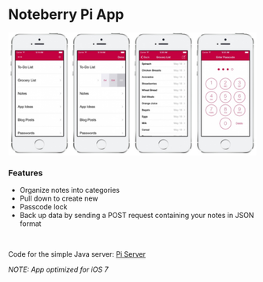Noteberry Pi App
================

<p align="center">
	<img src="https://github.com/luciensn/Noteberry-Pi-App/blob/master/notes-app.jpg" alt="Screenshots" />
</p>

### Features

* Organize notes into categories
* Pull down to create new
* Passcode lock
* Back up data by sending a POST request containing your notes in JSON format

<br>

Code for the simple Java server: [Pi Server](https://github.com/luciensn/pi-server)
<br>

*NOTE: App optimized for iOS 7*


